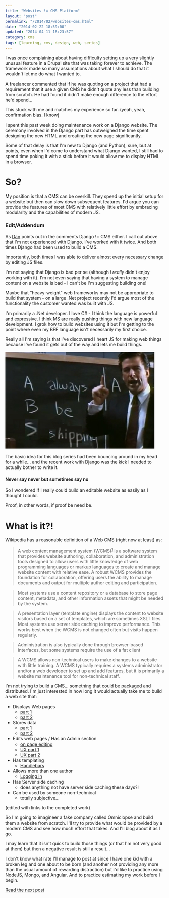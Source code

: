```yaml
---
title: "Websites != CMS Platform"
layout: "post"
permalink: "/2014/02/websites-cms.html"
date: "2014-02-22 18:59:00"
updated: "2014-04-11 18:23:57"
category: cms
tags: [learning, cms, design, web, series]
---
```


I was once complaining about having difficulty setting up a very slightly unusual feature in a Drupal site that was taking forever to achieve. The framework made so many assumptions about what I should do that it wouldn't let me do what I wanted to.

A freelancer commented that if he was quoting on a project that had a requirement that it use a given CMS he didn't quote any less than building from scratch. He had found it didn't make enough difference to the effort he'd spend...

This stuck with me and matches my experience so far. (yeah, yeah, confirmation bias. I know)

<!--more-->

I spent this past week doing maintenance work on a Django website. The ceremony involved in the Django part has outweighed the time spent designing the new HTML and creating the new page significantly.

Some of that delay is that I'm new to Django (and Python), sure, but at points, even when I'd come to understand what Django wanted, I still had to spend time poking it with a stick before it would allow me to display HTML in a browser.

# So?

My position is that a CMS can be overkill. They speed up the initial setup for a website but then can slow down subsequent features. I'd argue you can provide the features of most CMS with relatively little effort by embracing modularity and the capabilities of modern JS.

### Edit/Addendum

As [Dan](https://plus.google.com/u/0/+DanielDrummond) points out in the comments Django != CMS either. I call out above that I'm not experienced with Django. I've worked with it twice. And both times Django had been used to build a CMS.

Importantly, both times I was able to deliver almost every necessary change by editing JS files.

I'm not saying that Django is bad per se (although <i>I</i> *really* didn't enjoy working with it). I'm not even saying that having a system to manage content on a website is bad - I can't be I'm suggesting building one!

Maybe that "heavy-weight" web frameworks may not be appropriate to build that system - on a large .Net project recently I'd argue most of the functionality the customer wanted was built with JS.
    
I'm primarily a .Net developer. I love C# - I think the language is powerful and expressive. I think MS are really pushing things with new language development. I grok how to build websites using it but I'm getting to the point where even my BFF language isn't necessarily my first choice.

Really all I'm saying is that I've discovered I heart JS for making web things because I've found it gets out of the way and lets me build things.

![always be punning](/images/ABC.png)

The basic idea for this blog series had been bouncing around in my head for a while... and the recent work with Django was the kick I needed to actually bother to write it.

#### Never say never but sometimes say no
    
So I wondered if I really could build an editable website as easily as I thought I could.
    
Proof, in other words, if proof be need be.

# What is it?!

Wikipedia has a reasonable definition of a Web CMS (right now at least) as:

> A web content management system (WCMS)<sup>[1](http://en.m.wikipedia.org/wiki/Web_content_management_system#cite_note-1)</sup> is a software system that provides website authoring, collaboration, and administration tools designed to allow users with little knowledge of web programming languages or markup languages to create and manage website content with relative ease. A robust WCMS provides the foundation for collaboration, offering users the ability to manage documents and output for multiple author editing and participation.

> Most systems use a content repository or a database to store page content, metadata, and other information assets that might be needed by the system.

> A presentation layer (template engine) displays the content to website visitors based on a set of templates, which are sometimes XSLT files. Most systems use server side caching to improve performance. This works best when the WCMS is not changed often but visits happen regularly.
 
> Administration is also typically done through browser-based interfaces, but some systems require the use of a fat client

> A WCMS allows non-technical users to make changes to a website with little training. A WCMS typically requires a systems administrator and/or a web developer to set up and add features, but it is primarily a website maintenance tool for non-technical staff.


I'm not trying to build a CMS... something that could be packaged and distributed. I'm just interested in how long it would actually take me to build a web site that:

* Displays Web pages
	* [part 1](/2014/03/websites-cms-displaying-pages.html)
    * [part 2](/2014/03/website-cms-display-pages-part-2.html)
* Stores data
	* [part 1](/Websites-CMS-Platform-Storing-Data.html)
	* [part 2](/Websites-CMS-Platform-Storing-Data2.html)
* Edits web pages / Has an Admin section
	* [on page editing](/On-Page-Editing.html)
	* [UX part 1](/better-affordance.html)
	* [UX part 2](/better-affordance-js.html)
* Has templating
	* [Handlebars](/2014/03/website-cms-display-pages-part-2.html)
* Allows more than one author
	* [Logging in](/websites-CMS-platform-logging-in.html)
* Has Server side caching
	* does anything not have server side caching these days?!
* Can be used by someone non-technical
	* totally subjective...

(edited with links to the completed work)

So I'm going to imagineer a fake company called Omniclopse and build them a website from scratch. I'll try to provide what would be provided by a modern CMS and see how much effort that takes. And I'll blog about it as I go.

I may learn that it isn't quick to build those things (or that I'm not very good at them) but then a negative result is still a result...

I don't know what rate I'll manage to post at since I have one kid with a broken leg and one about to be born (and another not providing any more than the usual amount of rewarding distraction) but I'd like to practice using NodeJS, Mongo, and Angular. And to practice estimating my work before I begin.

[Read the next post](/2014/03/websites-cms-displaying-pages.html)
